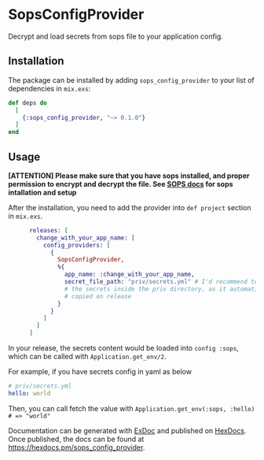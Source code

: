 # SopsConfigProvider

Decrypt and load secrets from sops file to your application config.

## Installation

The package can be installed
by adding `sops_config_provider` to your list of dependencies in `mix.exs`:

```elixir
def deps do
  [
    {:sops_config_provider, "~> 0.1.0"}
  ]
end
```

## Usage

**[ATTENTION] Please make sure that you have sops installed, and proper permission
to encrypt and decrypt the file. See [SOPS docs](https://github.com/mozilla/sops)
for sops intallation and setup**

After the installation, you need to add the provider into `def project` section in
`mix.exs`.

```elixir
      releases: [
        change_with_your_app_name: [
          config_providers: [
            {
              SopsConfigProvider,
              %{
                app_name: :change_with_your_app_name,
                secret_file_path: "priv/secrets.yml" # I'd recommend to put
                # the secrets inside the priv directory, as it automatically get
                # copied on release
              }
            }
          ]
        ]
      ]
```

In your release, the secrets content would be loaded into `config :sops`,
which can be called with `Application.get_env/2`.

For example, if you have secrets config in yaml as below

```yaml
# priv/secrets.yml
hello: world
```

Then, you can call fetch the value with `Application.get_env(:sops, :hello) #
=> "world"`

Documentation can be generated with [ExDoc](https://github.com/elixir-lang/ex_doc)
and published on [HexDocs](https://hexdocs.pm). Once published, the docs can
be found at <https://hexdocs.pm/sops_config_provider>.
